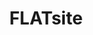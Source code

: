 ---
blog: https://flatsite.com/blog
facebook: https://facebook.com/Flatsitecom-109281703994763
instagram: https://instagram.com/flatsitecom
linkedin: https://linkedin.com/company/flatsite
logohandle: flatsite
sort: flatsite
title: FLATsite
twitter: https://x.com/FLATsite_
website: https://flatsite.com/
youtube: https://youtube.com/channel/UC5FSrfYvyLluyq1L9YMDF8g
---